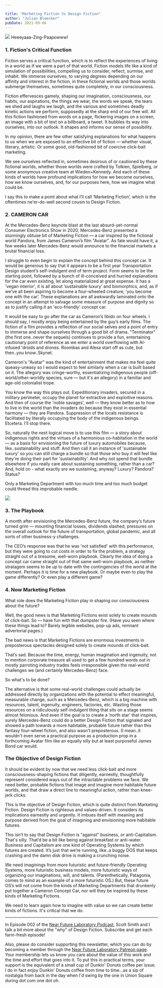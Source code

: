 ```yaml
---

title: "Marketing Fiction Vs Design Fiction"
author: "Julian Bleecker"
pubDate: 2021-09-06
---
```


![](/bd-images/marketing-fiction-vs-design-fiction/marketing-fiction-vs-design-fiction_b530da95-2bd3-494c-8b4c-f4ee91abe474.jpg) 
Heeeyaaa-Zing-Paapowww!

### 1. Fiction's Critical Function
Fiction serves a critical function, which is to reflect the experiences of living in a world as if we were a part of that world. Fiction models life like a kind of simulation of possibilities, compelling us to consider, reflect, surmise, and inhabit. We immerse ourselves, to varying degrees depending on our affinity and interest in the fiction, in these fictional worlds and those worlds submerge themselves, sometimes quite completely, in our consciousness. 

Fiction effervesces gamely, shaping our imagination, consciousness, our habits, our aspirations, the things we wear, the words we speak, the tears we shed and laughs we laugh, and the various and sometimes deadly kinetic actions we perform, supposedly at the sharp end of our free will. All this fiction fashioned from words on a page, flickering images on a screen, an image with a bit of text on a billboard, a tweet. It bubbles its way into ourselves, into our outlook. It shapes and informs our sense of possibility.

In my opinion, there are few other satisfying explanations for what happens to us when we are exposed to an effective bit of fiction — whether visual, literary, artistic. Or some good, old-fashioned bit of coercive click-bait marketing. 

We see ourselves reflected in, sometimes desirous of or cautioned by these fictional worlds, whether those worlds were crafted by Tolkien, Spielberg, or some anonymous creative team at Wieden+Kennedy. And each of these kinds of worlds have profound implications for how we become ourselves, how we know ourselves, and, for our purposes here, how we imagine what could be.

I say this to make a point about what I’ll call ‘Marketing Fiction’, which is the oftentimes ne'er-do-well second cousin to Design Fiction.

### 2. CAMERON CAR
At the Mercedes-Benz keynote blast at the last absurd-yet-normal Consumer Electronics Show in 2020, Mercedes-Benz presented a stunningly obtuse bit of Marketing Fiction — a car inspired by the fictional world Pandora, from James Cameron’s film "Avatar". As fate would have it, a few weeks later Mercedes-Benz would announce to the financial markets a brutal financial loss.

I struggle to even begin to explain the concept behind this concept car. It would be generous to say that it appears to be a first year Transportation Design student’s self-indulgent end of term project. Form seems to be the starting point, followed by a bunch of ill-conceived and hurried explanations for the car even existing, let along materialized at great expense. It has a 'vegan interior', it is all about ‘sustainable luxury’ and biomorphics, and, as if we've all been aspiring to become a four-wheeled creature,  ‘you become one with the car’. These explanations are all awkwardly laminated onto the concept in an attempt to salvage some measure of purpose and dignity so as to justify calling it an 'eco-friendly' concept car.

It would be easy to go after the car as Cameron’s libido on four wheels. I should say, I mostly enjoy being entertained by the guy’s early films. The fiction of a film provides a reflection of our social selves and a point of entry to immerse and shape ourselves through a good bit of drama. "Terminator" (the first one..never the sequels) continues to provide a fun, entertaining cautionary point of reference as we enter a world overflowing with AI-infused 'droids and drones. Roombas and Alexa start off as cute, but then..you know..Skynet.

Cameron's "Avatar" was the kind of entertainment that makes me feel quite queasy-uneasy so I would expect to feel similarly when a car is built based on it. The allegory was cringe-worthy, essentializing indigenous people (off-world/other-worldly species, sure — but it's an allegory) in a familiar and age-old colonialist trope. 

You know the way this plays out. Expeditionary invaders, secured in a military perimeter, occupy the planet for extractive and exploitive reasons. And then of course the 'noble savages', well — they know better as to how to live in the world than the invaders do because they exist in essential harmony — they are Pandora. Suppression of the locals resistance is facilitated by literally occupying the body of the indigenous beings. Etcetera. I’ll stop there.

So, naturally the next logical move is to use this film — a story about indigenous rights and the virtues of a harmonious co-habitation in the world — as a basis for envisioning the future of luxury automobiles because, like..sustainability and stuff.  And then call it an instance of 'sustainable luxury' so you can still charge a bundle so that those who buy it will feel like they're doing their part for 'sustainability'. And why not spend that bundle elsewhere if you really care about sustaining something, rather than a car? And, hold on - what exactly are we sustaining, anyway? Luxury? Pandora? Status?

Only a Marketing Department with too much time and too much budget could thread this improbable needle.


 ![](/bd-images/marketing-fiction-vs-design-fiction/marketing-fiction-vs-design-fiction_cb924ef3-e0ee-4592-8d96-fe0382493266.png) 

### 3. The Playbook
A month after envisioning the Mercedes-Benz future, the company’s future turned grim — mounting financial losses, dividends slashed, pressures on the overall outlook for the future of transportation, global pandemic, and all sorts of other business-y challenges.

The CEO’s response was that he was 'not satisfied' with this performance, but they were going to cut costs in order to fix the problem, a strategy straight out of a tiresome, well-worn playbook. Clearly the idea of doing a concept car came straight out of that same well-worn playbook, as neither stratagem seems to be up to date with the contingencies of the world at the moment. Perhaps it is time for a new playbook. Or maybe even to play the game differently? Or even play a different game?

### 4. Now Marketing Fiction
What role does the Marketing Fiction play in shaping our consciousness about the future?

Well, the good news is that Marketing Fictions exist solely to create mounds of click-bait. So — have fun with that dumpster fire. (Have you seen where these things lead to? Barely legible websites, pop-up ads, remnant advertorial pages.)

The bad news is that Marketing Fictions are enormous investments in preposterous spectacles designed solely to create mounds of click-bait. 

That’s sad. Because the time, energy, human imagination and ingenuity, not to mention corporate treasure all used to get a few hundred words out in mostly parroting industry trades feels irresponsible given the real-world challenges we (and certainly Mercedes-Benz) face. 

So what's to be done?

The alternative is that some real-world challenges could actually be addressed directly by organizations with the potential to effect meaningful, measurable change, such as a Mercedes-Benz, which is a big machine with resources, talent, ingenuity, engineers, factories, etc. Wasting those resources on a ridiculously self-indulgent thing that sits on a stage seems almost felonious. And even if the goal is to create a ‘north star’ that inspires, surely Mercedes-Benz could do a better Design Fiction that signaled and showed a path towards a more habitable, probable future rather than this fantasy four-wheel fiction, and also wasn't preposterous. (I mean..it wouldn't even serve a practical purpose as a production prop in a forthcoming Avatar film like an equally silly but at least purposeful James Bond car would.

### The Objective of Design Fiction
It should be evident by now that we need less click-bait and more consciousness-shaping fictions that diligently, earnestly, thoughtfully represent considered ways out of the intractable problems we face. We need better, probable fictions that image and imagine more habitable future worlds, and that draw a direct line to meaningful action, rather than knee-jerk clicks.

This is the objective of Design Fiction, which is quite distinct from Marketing Fiction. Design Fiction is righteous and values-driven. It considers its implications earnestly and urgently. It imbues itself with meaning and purpose derived from the goal of imagining and envisioning more habitable futures. 

This isn’t to say that Design Fiction is "against" business, or anti-Capitalism. That's silly. That’d be a bit like being against breakfast or anti-water. Business and Capitalism are one kind of Operating Systems by which futures are created. It’s just that we’re running, like..a buggy DOS that keeps crashing and the damn disk drive is making a crunching noise. 

We need imaginings from more futuristic and future-friendly Operating Systems, more futuristic business models, more futuristic ways of organizing our imaginations, will, and talents. (Parenthetically, Patagonia, comes to mind as an example of a more futuristic OS.) But, these future OS’s will not come from the kinds of Marketing Departments that drunkenly put together a Cameron Concept Car, nor will they be inspired by these kinds of Marketing Fictions.

We need to learn again how to imagine with value so we can create better kinds of fictions. It's critical that we do.

___

In Episode 002 of the [Near Future Laboratory Podcast](https://podcasts.apple.com/us/podcast/near-future-laboratory/id1546452193), Scott Smith and I talk a bit more about the "why" of Design Fiction. Subscribe and get each farm-fresh episode!

Also, please do consider supporting this newsletter, which you can do by becoming a member through the [Near Future Laboratory Patreon page](https://www.patreon.com/nearfuturelaboratory?fan_landing=true). Your membership lets us know you care about the value of this work and the time and effort that goes into it. To put this in practical terms, your support is the equivalent of a small cup of Dunkin' Donuts coffee per issue. I do in fact enjoy Dunkin' Donuts coffee from time to time...as a sip of nostalgia from back in the day when I'd swing by the one in Union Square during dot com one dot oh.